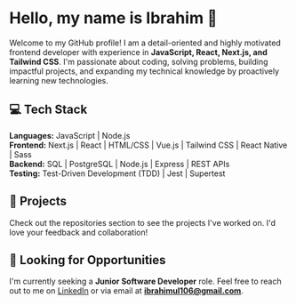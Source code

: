 # Hello, my name is Ibrahim 👋  

Welcome to my GitHub profile! I am a detail-oriented and highly motivated frontend developer with experience in **JavaScript, React, Next.js, and Tailwind CSS**.
I'm passionate about coding, solving problems, building impactful projects, and expanding my technical knowledge by proactively learning new technologies.

## 💻 Tech Stack  

**Languages:** JavaScript | Node.js  
**Frontend:** Next.js | React | HTML/CSS | Vue.js | Tailwind CSS | React Native | Sass  
**Backend:** SQL | PostgreSQL | Node.js | Express | REST APIs  
**Testing:** Test-Driven Development (TDD) | Jest | Supertest  

## 🌟 Projects  

Check out the repositories section to see the projects I've worked on. I'd love your feedback and collaboration!  

## 💼 Looking for Opportunities  

I'm currently seeking a **Junior Software Developer** role. Feel free to reach out to me on [LinkedIn](https://www.linkedin.com/in/ibrahim-ullah-380972284/) or via email at **ibrahimul106@gmail.com**.  
